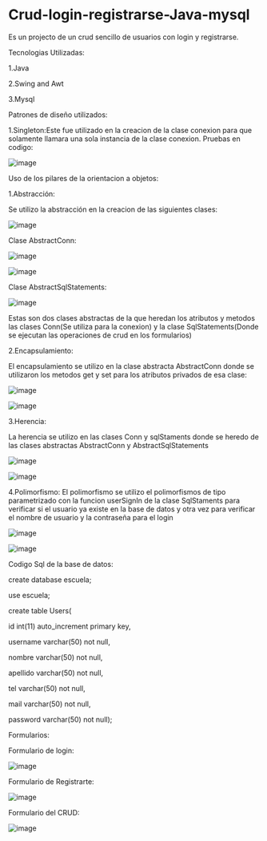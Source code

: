 # Crud-login-registrarse-Java-mysql
Es un projecto de un crud sencillo de usuarios con login y registrarse.


Tecnologias Utilizadas:

1.Java

2.Swing and Awt

3.Mysql

Patrones de diseño utilizados:

1.Singleton:Este fue utilizado en la creacion de la clase conexion para que solamente llamara una sola instancia de la clase conexion.
Pruebas en codigo:

![image](https://user-images.githubusercontent.com/86208465/129433204-d9dd1060-3a06-426a-9e07-b3709599364b.png)

Uso de los pilares de la orientacion a objetos:

1.Abstracción:

Se utilizo la abstracción en la creacion de las siguientes clases: 

![image](https://user-images.githubusercontent.com/86208465/129433247-f4c219e1-4f1c-4bc5-a391-c00e8af64480.png)

Clase AbstractConn:

![image](https://user-images.githubusercontent.com/86208465/129433304-c0c1ea7c-557b-48e2-9e5c-4a81574242b0.png)

![image](https://user-images.githubusercontent.com/86208465/129433310-669a5b83-8d40-428b-b404-4222265ac0e1.png)

Clase AbstractSqlStatements:

![image](https://user-images.githubusercontent.com/86208465/129433348-57ad3bd9-9521-48a7-998f-f5d1aeeee78a.png)


Estas son dos clases abstractas de la que heredan los atributos y metodos las clases Conn(Se utiliza para la conexion) y la clase SqlStatements(Donde se ejecutan las operaciones de crud en los formularios)

2.Encapsulamiento:

El encapsulamiento se utilizo en la clase abstracta AbstractConn donde se utilizaron los metodos get y set para los atributos privados de esa clase:

![image](https://user-images.githubusercontent.com/86208465/129433304-c0c1ea7c-557b-48e2-9e5c-4a81574242b0.png)

![image](https://user-images.githubusercontent.com/86208465/129433310-669a5b83-8d40-428b-b404-4222265ac0e1.png)

3.Herencia:

La herencia se utilizo en las clases Conn y sqlStaments donde se heredo de las clases abstractas AbstractConn y AbstractSqlStatements

![image](https://user-images.githubusercontent.com/86208465/129433478-168c873e-b477-4dbd-9578-a4286d126915.png)

![image](https://user-images.githubusercontent.com/86208465/129433487-b153fa7b-f6f4-4def-bad8-2771d2c562b9.png)

4.Polimorfismo:
El polimorfismo se utilizo el polimorfismos de tipo parametrizado con la funcion userSignIn de la clase SqlStaments para verificar si el usuario ya existe en la base de datos y otra vez para verificar el nombre de usuario y la contraseña para el login

![image](https://user-images.githubusercontent.com/86208465/129433568-f3500242-327a-4a0a-9b2b-9687cbb0bbba.png)

![image](https://user-images.githubusercontent.com/86208465/129433590-1fcf37db-d677-470a-84f4-d93f0136b475.png)

Codigo Sql de la base de datos:

create database escuela;

use escuela;

create table Users(

id int(11) auto_increment primary key,

username varchar(50) not null,

nombre varchar(50) not null,

apellido varchar(50) not null,

tel varchar(50) not null,

mail varchar(50) not null,

password varchar(50) not null);


Formularios:

Formulario de login:

![image](https://user-images.githubusercontent.com/86208465/129433059-df692ba4-9e92-4d2f-9584-ef89aeb22931.png)

Formulario de Registrarte:

![image](https://user-images.githubusercontent.com/86208465/129433077-33a3ec59-0f1c-4452-a12e-3e1472ca5ac5.png)

Formulario del CRUD:

![image](https://user-images.githubusercontent.com/86208465/129433094-4e8e5eaa-a78f-4a9a-998c-8c3d426617f9.png)

